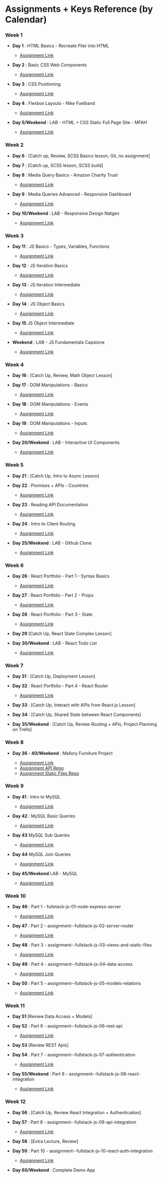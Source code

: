# Assignments + Keys Reference (by Calendar)

### Week 1

- **Day 1** : HTML Basics - Recreate Flier into HTML

  + [Assignment Link](https://github.com/muktek/assignment--basic-html-rothko)

- **Day 2** : Basic CSS Web Components

  + [Assignment Link](https://github.com/muktek/kassignment--basic-css-web-components)

- **Day 3** : CSS Positioning

  + [Assignment Link](https://github.com/muktek/assignment--css-positioning)


- **Day 4** : Flexbox Layouts - Nike Fuelband

  + [Assignment Link](https://github.com/muktek/assignment--flexbox-layout-nike-fuelband)

- **Day 5/Weekend** : LAB - HTML + CSS Static Full Page Site - MFAH

  + [Assignment Link](https://github.com/muktek/lab--html-css-static-fullpage-mfah)


### Week 2

- **Day 6** : [Catch up, Review, SCSS Basics lesson, Git, no assignment]

- **Day 7** : [Catch up, SCSS lesson, SCSS build]

- **Day 8** : Media Query Basics - Amazon Charity Trust

  + [Assignment Link](https://github.com/muktek/assignment--media-query-layout-amazon-charity)

- **Day 9** : Media Queries Advanced - Responsive Dashboard

  + [Assignment Link](https://github.com/muktek/assignment--responsive-dashboard-scss)

- **Day 10/Weekend** : LAB - Responsive Design Natgeo

  + [Assignment Link](https://github.com/muktek/assignment--media-query-layout-amazon-charity)


### Week 3

- **Day 11** : JS Basics - Types, Variables, Functions

  + [Assignment Link](https://github.com/muktek/assignment--js-types-variables-functions)

- **Day 12** : JS Iteration Basics

  + [Assignment Link](https://github.com/muktek/assignment--js-iteration-basics)

- **Day 13** : JS Iteration Intermediate

  + [Assignment Link](https://github.com/muktek/assignment--js-iteration-intermediate)

- **Day 14** : JS Object Basics

  + [Assignment Link](https://github.com/muktek/assignment--js-object-basics)

- **Day 15** JS Object Intermediate

  + [Assignment Link](https://github.com/muktek/assignment--js-objects-intermediate)

- **Weekend** : LAB - JS Fundamentals Capstone

  + [Assignment Link](https://github.com/muktek/lab--js-fundamentals-capstone)


### Week 4

- **Day 16** : [Catch Up, Review, Math Object Lesson]

- **Day 17** : DOM Manipulations - Basics

  + [Assignment Link](https://github.com/muktek/assignment--dom-manipulations-basics)

- **Day 18** : DOM Manipulations - Events

  + [Assignment Link](https://github.com/muktek/assignment--dom-manipulations-events)

- **Day 19** : DOM Manipulations - Inputs  
  + [Assignment Link](https://github.com/muktek/assignment--dom-manipulations-inputs)

- **Day 20/Weekend** : LAB - Interactive UI Components

  + [Assignment Link](https://github.com/muktek/lab--interactive-components)


### Week 5

- **Day 21** : [Catch Up, Intro to Async Lesson]

- **Day 22** : Promises + APIs - Countries

  + [Assignment Link](https://github.com/muktek/assignment--intro-to-apis-and-promises)

- **Day 23** : Reading API Documentation

  + [Assignment Link](https://github.com/muktek/assignment--reading-api-documentation)

- **Day 24** : Intro to Client Routing

  + [Assignment Link](https://github.com/muktek/assignment--intro-to-client-routing)

- **Day 25/Weekend** : LAB - Github Clone

  + [Assignment Link](https://github.com/muktek/lab--api-github-clone)


### Week 6

- **Day 26** : React Portfolio - Part 1 - Syntax Basics

  + [Assignment Link](https://github.com/muktek/assignment--react-portfolio-01-syntax-basics)

- **Day 27** : React Portfolio - Part 2 - Props

  + [Assignment Link](https://github.com/muktek/assignment--react-portfolio-02-props)

- **Day 28** : React Portfolio - Part 3 - State

  + [Assignment Link](https://github.com/muktek/assignment--react-portfolio-03-state)

- **Day 29** [Catch Up, React State Complex Lesson]

- **Day 30/Weekend** : LAB - React Todo List

  + [Assignment Link](https://github.com/muktek/lab--react-todo-list)

### Week 7

- **Day 31** : [Catch Up, Deployment Lesson]

- **Day 32** : React Portfolio - Part 4 - React Router

  + [Assignment Link](https://github.com/muktek/assignment--react-portfolio-04-react-router)

- **Day 33** : [Catch Up, Interact with APIs from React.js Lesson]

- **Day 34** : [Catch Up, Shared State between React Components]

- **Day 35/Weekend** : [Catch Up, Review Routing + APis, Project Planning on Trello]


### Week 8

- **Day 36 - 40/Weekend** : Mallory Furniture Project

  + [Assignment Link](https://github.com/muktek/project--mallory-furniture)
  + [Assignment API Repo](https://github.com/muktek/api--malory-furniture-project)
  + [Assignment Static Files Repo](https://github.com/muktek/static-files--mallory-furniture-project)


### Week 9

- **Day 41** : Intro to MySQL
  + [Assignment Link](https://github.com/muktek/assignment--intro-to-mysql)

- **Day 42** : MySQL Basic Queries
  + [Assignment Link](https://github.com/muktek/assignment--intro-to-mysql)

- **Day 43** MySQL Sub Queries
  + [Assignment Link](https://github.com/muktek/assignment--mysql-sub-queries)

- **Day 44** MySQL Join Queries
  + [Assignment Link](https://github.com/muktek/assignment--mysql-join-queries)

- **Day 45/Weekend** LAB - MySQL
    + [Assignment Link](https://github.com/muktek/lab--mysql)


### Week 10

+ **Day 46** : Part 1 - fullstack-js-01-node-express-server
  - [Assignment Link](https://github.com/muktek/assignment--fullstack-js-01-node-express-server)

+ **Day 47** : Part 2 - assignment--fullstack-js-02-server-router
  - [Assignment Link](https://github.com/muktek/assignment--fullstack-js-03-views-and-static-files)

+ **Day 48** : Part 3 - assignment--fullstack-js-03-views-and-static-files
  - [Assignment Link](https://github.com/muktek/assignment--fullstack-js-03-views-and-static-files)

+ **Day 49** : Part 4 - assignment--fullstack-js-04-data-access
  - [Assignment Link](https://github.com/muktek/assignment--fullstack-js-04-data-access)

+ **Day 50** : Part 5 - assignment--fullstack-js-05-models-relations
  - [Assignment Link](https://github.com/muktek/assignment--fullstack-js-05-models-relations)


### Week 11

+ **Day 51** [Review Data Access + Models]

+ **Day 52** : Part 6 - assignment--fullstack-js-06-rest-api
  - [Assignment Link](https://github.com/muktek/assignment--fullstack-js-06-rest-api)

+ **Day 53** [Review REST Apis]

+ **Day 54** : Part 7 - assignment--fullstack-js-07-authentication
  - [Assignment Link](https://github.com/muktek/assignment--fullstack-js-07-authentication)

+ **Day 55/Weekend** : Part 8 - assignment--fullstack-js-08-react-integration
  - [Assignment Link](https://github.com/muktek/assignment--fullstack-js-08-react-integration)


### Week 12

+ **Day 56** : [Catch Up, Review React Integration + Authentication]

+ **Day 57** :  Part 9 - assignment--fullstack-js-09-api-integration
  - [Assignment Link](https://github.com/muktek/assignment--fullstack-js-09-api-integration)

+ **Day 58** : [Extra Lecture, Review]


+ **Day 59** : Part 10 - assignment--fullstack-js-10-react-auth-integration
  - [Assignment Link](https://github.com/muktek/assignment--fullstack-js-10-react-auth-integration)


+ **Day 60/Weekend** : Complete Demo App
